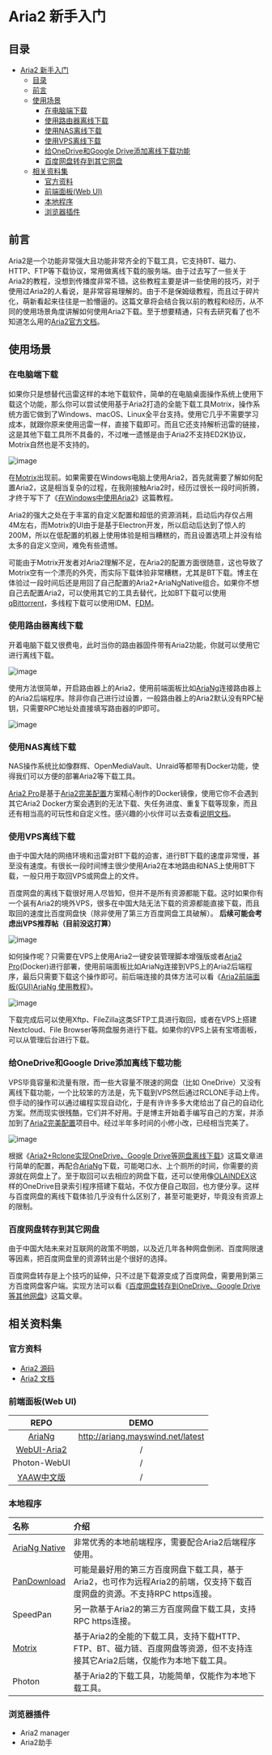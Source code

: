 # Aria2 新手入门

## 目录

- [Aria2 新手入门](#aria2-新手入门)
  - [目录](#目录)
  - [前言](#前言)
  - [使用场景](#使用场景)
    - [在电脑端下载](#在电脑端下载)
    - [使用路由器离线下载](#使用路由器离线下载)
    - [使用NAS离线下载](#使用nas离线下载)
    - [使用VPS离线下载](#使用vps离线下载)
    - [给OneDrive和Google Drive添加离线下载功能](#给onedrive和google-drive添加离线下载功能)
    - [百度网盘转存到其它网盘](#百度网盘转存到其它网盘)
  - [相关资料集](#相关资料集)
    - [官方资料](#官方资料)
    - [前端面板(Web UI)](#前端面板web-ui)
    - [本地程序](#本地程序)
    - [浏览器插件](#浏览器插件)

## 前言

Aria2是一个功能非常强大且功能非常齐全的下载工具，它支持BT、磁力、HTTP、FTP等下载协议，常用做离线下载的服务端。由于过去写了一些关于Aria2的教程，没想到传播度非常不错。这些教程主要是讲一些使用的技巧，对于使用过Aria2的人看说，是非常容易理解的。由于不是保姆级教程，而且过于碎片化，萌新看起来往往是一脸懵逼的。这篇文章将会结合我以前的教程和经历，从不同的使用场景角度讲解如何使用Aria2下载。至于想要精通，只有去研究看了也不知道怎么用的[Aria2官方文档](https://aria2.github.io/manual/en/html/index.html)。

## 使用场景

### 在电脑端下载

如果你只是想替代迅雷这样的本地下载软件，简单的在电脑桌面操作系统上使用下载这个功能，那么你可以尝试使用基于Aria2打造的全能下载工具Motrix，操作系统方面它做到了Win­dows、ma­cOS、Linux全平台支持。使用它几乎不需要学习成本，就跟你原来使用迅雷一样，直接下载即可。而且它还支持解析迅雷的链接，这是其他下载工具所不具备的，不过唯一遗憾是由于Aria2不支持ED2K协议，Motrix自然也是不支持的。

![image](https://cdn.jsdelivr.net/gh/mayjack0312/image@main/2022/06/24/20220624234604.png)

在[Motrix](https://motrix.app/)出现前。如果需要在Win­dows电脑上使用Aria2，首先就需要了解如何配置Aria2，这是相当复杂的过程，在我刚接触Aria2时，经历过很长一段时间折腾，才终于写下了《[在Windows中使用Aria2](https://github.com/mayjack0312/my-blog/blob/main/%E5%9C%A8Windows%E4%B8%AD%E4%BD%BF%E7%94%A8Aria2.md)》这篇教程。

Aria2的强大之处在于丰富的自定义配置和超低的资源消耗，启动后内存仅占用4M左右，而Motrix的UI由于是基于Elec­tron开发，所以启动后达到了惊人的200M，所以在低配置的机器上使用体验是相当糟糕的，而且设置选项上并没有给太多的自定义空间，难免有些遗憾。

可能由于Motrix开发者对Aria2理解不足，在Aria2的配置方面很随意，这也导致了Motrix空有一个漂亮的外壳，而实际下载体验非常糟糕，尤其是BT下载。博主在体验过一段时间后还是用回了自己配置的Aria2+Ar­i­aNgNa­tive组合。如果你不想自己去配置Aria2，可以使用其它的工具去替代，比如BT下载可以使用[qBittorrent](https://www.qbittorrent.org/)，多线程下载可以使用IDM、[FDM](https://www.freedownloadmanager.org)。

### 使用路由器离线下载

开着电脑下载又很费电，此时当你的路由器固件带有Aria2功能，你就可以使用它进行离线下载。

![image](https://cdn.jsdelivr.net/gh/mayjack0312/image@main/2022/06/24/20220624235114.png)

使用方法很简单，开启路由器上的Aria2，使用前端面板比如[AriaNg](https://github.com/mayswind/AriaNg)连接路由器上的Aria2后端程序。除非你自己进行过设置，一般路由器上的Aria2默认没有RPC秘钥，只需要RPC地址处直接填写路由器的IP即可。

![image](https://cdn.jsdelivr.net/gh/mayjack0312/image@main/2022/06/24/20220624235340.png)

### 使用NAS离线下载

NAS操作系统比如像群辉、Open­Medi­aVault、Un­raid等都带有Docker功能，使得我们可以方便的部署Aria2等下载工具。

[Aria2 Pro](https://github.com/mayjack0312/Aria2-Pro-Docker)是基于[Aria2完美配置](https://github.com/mayjack0312/aria2.conf)方案精心制作的Docker镜像，使用它你不会遇到其它Aria2 Docker方案会遇到的无法下载、失任务进度、重复下载等现象，而且还有相当高的可玩性和自定义性。感兴趣的小伙伴可以去查看[说明文档]()。

### 使用VPS离线下载

由于中国大陆的网络环境和迅雷对BT下载的迫害，进行BT下载的速度非常慢，甚至没有速度。有很长一段时间博主很少使用Aria2在本地路由和NAS上使用BT下载，一般只用于取回VPS或网盘上的文件。

百度网盘的离线下载很好用人尽皆知，但并不是所有资源都能下载。这时如果你有一个装有Aria2的境外VPS，很多在中国大陆无法下载的资源都能直接下载，而且取回的速度比百度网盘快（除非使用了第三方百度网盘工具破解）。
**后续可能会考虑出VPS推荐帖（目前没这打算）**

![image](https://cdn.jsdelivr.net/gh/mayjack0312/image@main/2022/06/24/20220624235952.png)

如何操作呢？只需要在VPS上使用Aria2一键安装管理脚本增强版或者[Aria2 Pro](https://github.com/mayjack0312/Aria2-Pro-Docker)(Docker)进行部署，使用前端面板比如Ar­i­aNg连接到VPS上的Aria2后端程序，最后只需要下载这个操作即可。前后端连接的具体方法可以看《[Aria2前端面板(GUI)AriaNg 使用教程](https://github.com/mayjack0312/my-blog/blob/main/Aria2%E5%89%8D%E7%AB%AF%E9%9D%A2%E6%9D%BF%EF%BC%88GUI%E3%80%81WebUI%EF%BC%89AriaNg%E4%BD%BF%E7%94%A8%E6%95%99%E7%A8%8B.md)》。

![image](https://cdn.jsdelivr.net/gh/mayjack0312/image@main/2022/06/25/20220625000420.png)

下载完成后可以使用Xftp、FileZilla这类SFTP工具进行取回，或者在VPS上搭建Nextcloud、File Browser等网盘服务进行下载。如果你的VPS上装有宝塔面板，可以从管理后台进行下载。

### 给OneDrive和Google Drive添加离线下载功能

VPS毕竟容量和流量有限，而一些大容量不限速的网盘（比如 OneDrive）又没有离线下载功能，一个比较笨的方法是，先下载到VPS然后通过RCLONE手动上传。但手动的操作可以通过编程实现自动化，于是有许许多多大佬给出了自己的自动化方案。然而现实很残酷，它们并不好用。于是博主开始着手编写自己的方案，并添加到了[Aria2完美配置](https://github.com/mayjack0312/aria2.conf)项目中。经过半年多时间的小修小改，已经相当完美了。

![image](https://cdn.jsdelivr.net/gh/mayjack0312/image@main/2022/06/25/20220625000834.png)

根据《[Aria2+Rclone实现OneDrive、Google Drive等网盘离线下载]()》这篇文章进行简单的配置，再配合[AriaNg](https://github.com/mayswind/AriaNg)下载，可能喝口水、上个厕所的时间，你需要的资源就在网盘上了。至于取回可以去相应的网盘下载，还可以使用像[OLAINDEX](https://github.com/WangNingkai/OLAINDEX)这样的OneDrive目录索引程序搭建下载站，不仅方便自己取回，也方便分享。这样与百度网盘的离线下载体验几乎没有什么区别了，甚至可能更好，毕竟没有资源上的限制。

### 百度网盘转存到其它网盘

由于中国大陆未来对互联网的政策不明朗，以及近几年各种网盘倒闭、百度网限速等因素，把百度网盘里的资源转出是个很好的选择。

百度网盘转存是上个技巧的延伸，只不过是下载源变成了百度网盘，需要用到第三方百度网盘客户端。实现方法可以看《[百度网盘转存到OneDrive、Google Drive等其他网盘]()》这篇文章。

## 相关资料集

### 官方资料

- [Aria2 源码](https://github.com/aria2/aria2)
- [Aria2 文档](https://aria2.github.io/manual/en/html/index.html)

### 前端面板(Web UI)

REPO|DEMO
:---:|:---:
[AriaNg](https://github.com/mayswind/AriaNg)|http://ariang.mayswind.net/latest
[WebUI-Aria2](https://github.com/ziahamza/webui-aria2)|/
Photon-WebUI|/
[YAAW中文版](https://github.com/aa65535/yaaw-zh-hans)|/

### 本地程序

名称|介绍
:---|:---
[AriaNg Native](https://github.com/mayswind/AriaNg-Native)|非常优秀的本地前端程序，需要配合Aria2后端程序使用。
[PanDownload](https://pandownload.com/)|可能是最好用的第三方百度网盘下载工具，基于Aria2，也可作为远程Aria2的前端，仅支持下载百度网盘的资源。不支持RPC https连接。
SpeedPan|另一款基于Aria2的第三方百度网盘下载工具，支持RPC https连接。
[Motrix](https://motrix.app/)|基于Aria2的全能的下载工具，支持下载HTTP、FTP、BT、磁力链、百度网盘等资源，但不支持连接其它Aria2后端，仅能作为本地下载工具。
Photon|基于Aria2的下载工具，功能简单，仅能作为本地下载工具。

### 浏览器插件

- Aria2 manager
- Aria2助手

